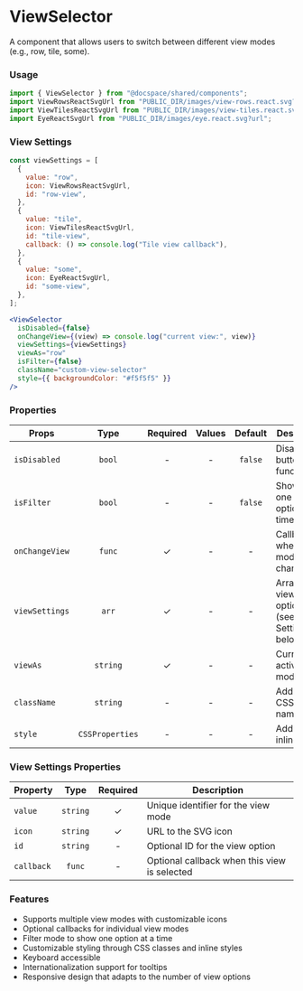 # ViewSelector

A component that allows users to switch between different view modes (e.g., row, tile, some).

### Usage

```js
import { ViewSelector } from "@docspace/shared/components";
import ViewRowsReactSvgUrl from "PUBLIC_DIR/images/view-rows.react.svg?url";
import ViewTilesReactSvgUrl from "PUBLIC_DIR/images/view-tiles.react.svg?url";
import EyeReactSvgUrl from "PUBLIC_DIR/images/eye.react.svg?url";
```

### View Settings

```js
const viewSettings = [
  {
    value: "row",
    icon: ViewRowsReactSvgUrl,
    id: "row-view",
  },
  {
    value: "tile",
    icon: ViewTilesReactSvgUrl,
    id: "tile-view",
    callback: () => console.log("Tile view callback"),
  },
  {
    value: "some",
    icon: EyeReactSvgUrl,
    id: "some-view",
  },
];
```

```jsx
<ViewSelector
  isDisabled={false}
  onChangeView={(view) => console.log("current view:", view)}
  viewSettings={viewSettings}
  viewAs="row"
  isFilter={false}
  className="custom-view-selector"
  style={{ backgroundColor: "#f5f5f5" }}
/>
```

### Properties

| Props          |      Type       | Required | Values |  Default  | Description                                      |
| -------------- | :-------------: | :------: | :----: | :-------: | ------------------------------------------------ |
| `isDisabled`   |     `bool`     |    -     |   -    |  `false`  | Disables the button functionality                |
| `isFilter`     |     `bool`     |    -     |   -    |  `false`  | Show only one view option at a time              |
| `onChangeView` |     `func`     |    ✓     |   -    |     -     | Callback when view mode changes                  |
| `viewSettings` |     `arr`      |    ✓     |   -    |     -     | Array of view options (see View Settings below)  |
| `viewAs`       |    `string`    |    ✓     |   -    |     -     | Current active view mode                         |
| `className`    |    `string`    |    -     |   -    |     -     | Additional CSS class name                        |
| `style`        | `CSSProperties`|    -     |   -    |     -     | Additional inline styles                         |

### View Settings Properties

| Property   |   Type   | Required | Description                                    |
| ---------- | :------: | :------: | ---------------------------------------------- |
| `value`    | `string` |    ✓     | Unique identifier for the view mode           |
| `icon`     | `string` |    ✓     | URL to the SVG icon                           |
| `id`       | `string` |    -     | Optional ID for the view option               |
| `callback` |  `func`  |    -     | Optional callback when this view is selected  |

### Features

- Supports multiple view modes with customizable icons
- Optional callbacks for individual view modes
- Filter mode to show one option at a time
- Customizable styling through CSS classes and inline styles
- Keyboard accessible
- Internationalization support for tooltips
- Responsive design that adapts to the number of view options
